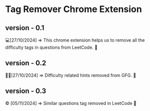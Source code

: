 # Tag Remover Chrome Extension 

## version - 0.1
💻[27/10/2024] => This chrome extension helps us to remove all the difficulty tags in questions from LeetCode. 🚀

## version - 0.2
🧑‍💻[27/10/2024] => Difficulty related hints removed from GFG. 🌲

## version - 0.3
©️ [05/11/2024] => Similar questions tag removed in LeetCode 🫡